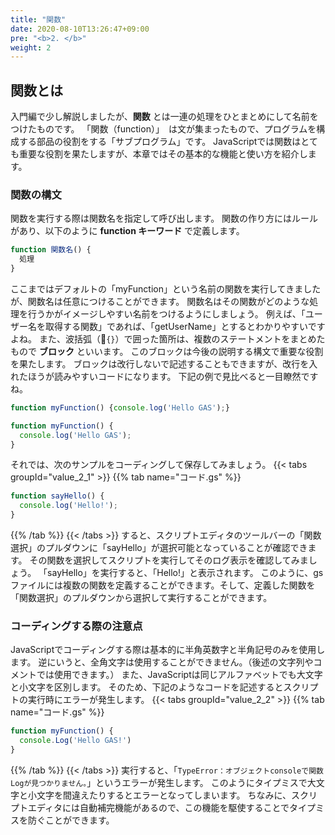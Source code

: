 ```yaml
---
title: "関数"
date: 2020-08-10T13:26:47+09:00
pre: "<b>2. </b>"
weight: 2
---
```


## 関数とは
入門編で少し解説しましたが、**関数** とは一連の処理をひとまとめにして名前をつけたものです。
「関数（function）」　は文が集まったもので、プログラムを構成する部品の役割をする「サブプログラム」です。
JavaScriptでは関数はとても重要な役割を果たしますが、本章ではその基本的な機能と使い方を紹介します。

### 関数の構文
関数を実行する際は関数名を指定して呼び出します。
関数の作り方にはルールがあり、以下のように **function キーワード** で定義します。
```js
function 関数名() {
  処理
}
```
ここまではデフォルトの「myFunction」という名前の関数を実行してきましたが、関数名は任意につけることができます。
関数名はその関数がどのような処理を行うかがイメージしやすい名前をつけるようにしましょう。
例えば、「ユーザー名を取得する関数」であれば、「getUserName」とするとわかりやすいですよね。
また、波括弧（`{}`）で囲った箇所は、複数のステートメントをまとめたもので **ブロック** といいます。
このブロックは今後の説明する構文で重要な役割を果たします。
ブロックは改行しないで記述することもできますが、改行を入れたほうが読みやすいコードになります。
下記の例で見比べると一目瞭然ですね。
```js
function myFunction() {console.log('Hello GAS');}
```
```js
function myFunction() {
  console.log('Hello GAS');
}
```
それでは、次のサンプルをコーディングして保存してみましょう。
{{< tabs groupId="value_2_1" >}}
{{% tab name="コード.gs" %}}
```js
function sayHello() {
  console.log('Hello!');
}
```
{{% /tab %}}
{{< /tabs >}}
すると、スクリプトエディタのツールバーの「関数選択」のプルダウンに「sayHello」が選択可能となっていることが確認できます。
その関数を選択してスクリプトを実行してそのログ表示を確認してみましょう。
「sayHello」を実行すると、「Hello!」と表示されます。
このように、gsファイルには複数の関数を定義することができます。そして、定義した関数を「関数選択」のプルダウンから選択して実行することができます。

### コーディングする際の注意点
JavaScriptでコーディングする際は基本的に半角英数字と半角記号のみを使用します。
逆にいうと、全角文字は使用することができません。（後述の文字列やコメントでは使用できます。）
また、JavaScriptは同じアルファベットでも大文字と小文字を区別します。
そのため、下記のようなコードを記述するとスクリプトの実行時にエラーが発生します。
{{< tabs groupId="value_2_2" >}}
{{% tab name="コード.gs" %}}
```js
function myFunction() {
  console.Log('Hello GAS!')
}
```
{{% /tab %}}
{{< /tabs >}}
実行すると、「`TypeError：オブジェクトconsoleで関数Logが見つかりません。`」というエラーが発生します。
このようにタイプミスで大文字と小文字を間違えたりするとエラーとなってしまいます。
ちなみに、スクリプトエディタには自動補完機能があるので、この機能を駆使することでタイプミスを防ぐことができます。
